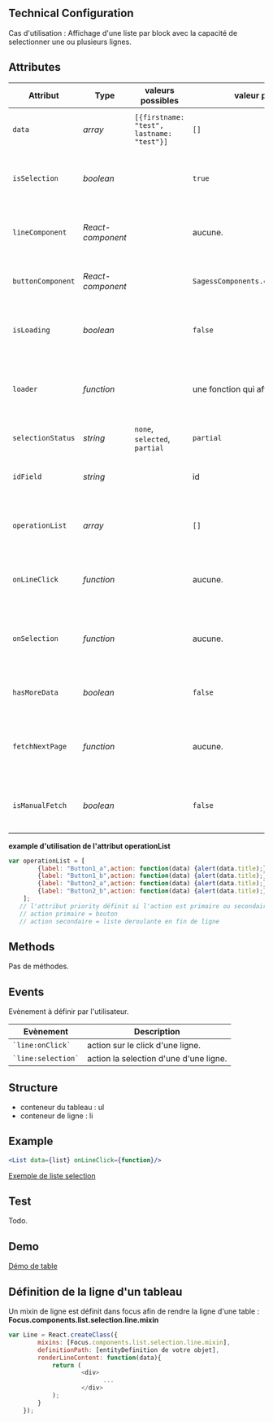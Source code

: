 ## Technical Configuration

Cas d'utilisation :
Affichage d'une liste par block avec la capacité de selectionner une ou plusieurs lignes.


## Attributes

<table>
	<thead>
        <tr>
            <th>Attribut</th>
            <th>Type</th>
            <th>valeurs possibles</th>
            <th>valeur par défault</th>
            <th>Description</th>
        </tr>
    </thead>
    <tbody>
        <tr>
            <td><code>data</code></td>
            <td><i>array</i></td>
            <td><code>[{firstname: "test", lastname: "test"}]</code></td>
            <td><code>[]</code></td>
            <td>Définit le tableau des données à afficher.</td>
        </tr>
        <tr>
            <td><code>isSelection</code></td>
            <td><i>boolean</i></td>
            <td></td>
            <td><code>true</code></td>
            <td>Définit si la liste offre la possibilité de sélectionner les lignes.</td>
        </tr>
        <tr>
            <td><code>lineComponent</code></td>
            <td><i>React-component</i></td>
            <td></td>
            <td>aucune.</td>
            <td>Définit le composant pour afficher les lignes de la liste.</td>
        </tr>
		<tr>
            <td><code>buttonComponent</code></td>
            <td><i>React-component</i></td>
            <td></td>
            <td><code>SagessComponents.common.button.action</code></td>
            <td>Définit le composant pour afficher un bouton.</td>
        </tr>
        <tr>
            <td><code>isLoading</code></td>
            <td><i>boolean</i></td>
            <td></td>
            <td><code>false</code></td>
            <td>Définit si la liste est cours de chargement des données.</td>
        </tr>
        <tr>
            <td><code>loader</code></td>
            <td><i>function</i></td>
            <td></td>
            <td>une fonction qui affiche : Loading...</td>
            <td>Définit la fonction affichant l'etat de chargement dans la liste</td>
        </tr>
        <tr>
            <td><code>selectionStatus</code></td>
            <td><i>string</i></td>
            <td><code>none</code>, <code>selected</code>, <code>partial</code></td>
            <td><code>partial</code></td>
            <td>Définit l'état de selection de la liste.</td>
        </tr>
        <tr>
            <td><code>idField</code></td>
            <td><i>string</i></td>
            <td></td>
            <td>id</td>
            <td>Définit le nom de l'attribut portant l'id sur une ligne.</td>
        </tr>
        <tr>
            <td><code>operationList</code></td>
            <td><i>array</i></td>
            <td></td>
            <td><code>[]</code></td>
            <td>Définit la liste des opérations applicable sur une ligne.</td>
        </tr>
        <tr>
            <td><code>onLineClick</code></td>
            <td><i>function</i></td>
            <td></td>
            <td>aucune.</td>
            <td>Définit la fonction à exécuter lors du clic sur une ligne.</td>
        </tr>
        <tr>
            <td><code>onSelection</code></td>
            <td><i>function</i></td>
            <td></td>
            <td>aucune.</td>
            <td>Définit la fonction à exécuter lors de la sélection d'une ligne dans la liste.</td>
        </tr>
        <tr>
            <td><code>hasMoreData</code></td>
            <td><i>boolean</i></td>
            <td></td>
            <td><code>false</code></td>
            <td>Définit si la liste a encore des données à charger</td>
        </tr>
        <tr>
            <td><code>fetchNextPage</code></td>
            <td><i>function</i></td>
            <td></td>
            <td>aucune.</td>
            <td>Définit la fonction permettant de charger la page suivante de données.</td>
        </tr>
        <tr>
            <td><code>isManualFetch</code></td>
            <td><i>boolean</i></td>
            <td></td>
            <td><code>false</code></td>
            <td>Définit si la liste utilise le comportement de scroll infini ou non.</td>
        </tr>

   </tbody>
</table>

**example d'utilisation de l'attribut operationList**

```javascript
var operationList = [
        {label: "Button1_a",action: function(data) {alert(data.title);},style: undefined,priority: 1},
        {label: "Button1_b",action: function(data) {alert(data.title);},style: undefined,priority: 1},
        {label: "Button2_a",action: function(data) {alert(data.title);},style: undefined,priority: 2},
        {label: "Button2_b",action: function(data) {alert(data.title);},style: undefined,priority: 2}
    ];
   // l'attribut priority définit si l'action est primaire ou secondaire
   // action primaire = bouton
   // action secondaire = liste deroulante en fin de ligne
```

## Methods

Pas de méthodes.

## Events

Evènement à définir par l'utilisateur.

<table>
	<thead>
		<tr>
          <th>Evènement</th>
          <th>Description</th>
      </tr>
    </thead>
    <tbody>
      <tr>
          <td><code>`line:onClick`</code></td>
          <td>action sur le click d'une ligne.</td>
      </tr>
       <tr>
            <td><code>`line:selection`</code></td>
            <td>action la selection d'une d'une ligne.</td>
        </tr>
   </tbody>
</table>

## Structure
- conteneur du tableau : ul
- conteneur de ligne : li

## Example
```jsx
<List data={list} onLineClick={function}/>
```

[Exemple de liste selection](https://github.com/KleeGroup/sagess-components/blob/master/list/selection/example/index.html)
## Test
Todo.
## Demo
[Démo de table](http://kleegroup.github.io/sagess-components/list/selection/example/)

## Définition de la ligne d'un tableau
Un mixin de ligne est définit dans focus afin de rendre la ligne d'une table : **Focus.components.list.selection.line.mixin**

```javascript
var Line = React.createClass({
        mixins: [Focus.components.list.selection.line.mixin],
        definitionPath: [entityDefinition de votre objet],
        renderLineContent: function(data){
            return (
                    <div>
                          ...
                    </div>
            );
        }
    });
```
